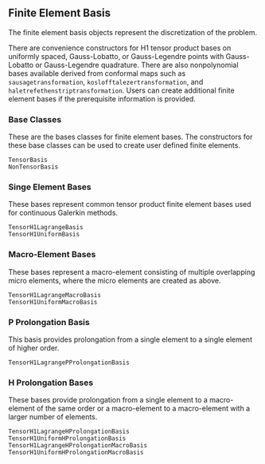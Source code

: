## Finite Element Basis

The finite element basis objects represent the discretization of the problem.

There are convenience constructors for H1 tensor product bases on uniformly spaced, Gauss-Lobatto, or Gauss-Legendre points with Gauss-Lobatto or Gauss-Legendre quadrature.
There are also nonpolynomial bases available derived from conformal maps such as `sausagetransformation`, `koslofftalezertransformation`, and `haletrefethenstriptransformation`.
Users can create additional finite element bases if the prerequisite information is provided.

### Base Classes

These are the bases classes for finite element bases.
The constructors for these base classes can be used to create user defined finite elements.

```@docs
TensorBasis
NonTensorBasis
```

### Singe Element Bases

These bases represent common tensor product finite element bases used for continuous Galerkin methods.

```@docs
TensorH1LagrangeBasis
TensorH1UniformBasis
```

### Macro-Element Bases

These bases represent a macro-element consisting of multiple overlapping micro elements, where the micro elements are created as above.

```@docs
TensorH1LagrangeMacroBasis
TensorH1UniformMacroBasis
```

### P Prolongation Basis

This basis provides prolongation from a single element to a single element of higher order.

```@docs
TensorH1LagrangePProlongationBasis
```

### H Prolongation Bases

These bases provide prolongation from a single element to a macro-element of the same order or a macro-element to a macro-element with a larger number of elements.

```@docs
TensorH1LagrangeHProlongationBasis
TensorH1UniformHProlongationBasis
TensorH1LagrangeHProlongationMacroBasis
TensorH1UniformHProlongationMacroBasis
```